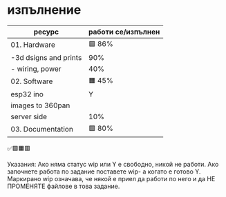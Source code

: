 # изпълнение

| ресурс | работи се/изпълнен |
| - | - |
| 01. Hardware| 🟩 86%|
|-3d dsigns and prints |  90%|
|- wiring, power  |  40%|
| 02. Software | 🟧 45% | 
|esp32 ino| Y |
|images to 360pan|  |
|server side| 10% |  |
| 03. Documentation| 🟩 80%|
✅🟩🟧🟥

Указания:
Ако няма статус wip или Y е свободно, никой не работи.
Ако започнете работа по задание поставете wip- а когато е готово Y.
Маркирано wip означава, че някой е приел да работи по него и да НЕ ПРОМЕНЯТЕ файлове в това задание.
